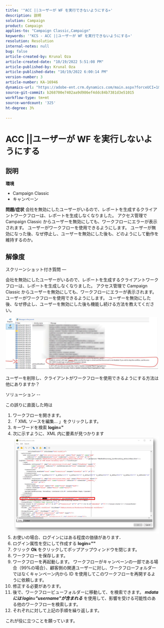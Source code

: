 ```yaml
---
title: '"ACC ||ユーザーが WF を実行できないようにする»'
description: 説明
solution: Campaign
product: Campaign
applies-to: "Campaign Classic,Campaign"
keywords: '"KCS - ACC ||ユーザーが WF を実行できないようにする»'
resolution: Resolution
internal-notes: null
bug: false
article-created-by: Krunal Oza
article-created-date: "10/19/2022 5:51:08 PM"
article-published-by: Krunal Oza
article-published-date: "10/19/2022 6:00:14 PM"
version-number: 3
article-number: KA-16946
dynamics-url: "https://adobe-ent.crm.dynamics.com/main.aspx?forceUCI=1&pagetype=entityrecord&etn=knowledgearticle&id=1341eb95-d64f-ed11-bba2-00224808679b"
source-git-commit: b268700e7402aa9d986ef4ddc84b7381d3e51015
workflow-type: tm+mt
source-wordcount: '325'
ht-degree: 3%

---
```


# ACC ||ユーザーが WF を実行しないようにする

## 説明

<b>環境</b>
- Campaign Classic
- キャンペーン



<b>問題/症状</b>
会社を無効にしたユーザーがいるので、レポートを生成するクライアントワークフローは、レポートを生成しなくなりました。 アクセス管理で Campaign Classic からユーザーを無効にしても、ワークフローにエラーが表示されます。 ユーザーがワークフローを使用できるようにします。 ユーザーが無効になった後、なぜ停止し、ユーザーを無効にした後も、どのようにして動作を維持するのか。


## 解像度


スクリーンショット付き質問 —



会社を無効にしたユーザーがいるので、レポートを生成するクライアントワークフローは、レポートを生成しなくなりました。 アクセス管理で Campaign Classic からユーザーを無効にしても、ワークフローにエラーが表示されます。 ユーザーがワークフローを使用できるようにします。 ユーザーを無効にした後、なぜ停止し、ユーザーを無効にした後も機能し続ける方法を教えてください。

![](assets/178d95b7-4dd0-ec11-a7b5-00224809c556.png)

ユーザーを削除し、クライアントがワークフローを使用できるようにする方法は他にありますか？





ソリューション --

この誤りに直面した時は

1. ワークフローを開きます。
2. 「 XML ソースを編集… 」をクリックします。
3. キーワードを検索 <b>login=&quot;</b>
4. 次に示すように、XML 内に要素が見つかります![](assets/dee6636f-799e-eb11-b1ac-000d3a368466.png)
5. お使いの場合、ログインにはある程度の価値があります<b>.</b>
6. ログイン属性を空にして作成する <b>login=&quot;&quot;</b>
7. クリック <b>Ok </b>をクリックしてポップアップウィンドウを閉じます。
8. ワークフローを保存します。
9. ワークフローを再起動します。 ワークフローがキャンペーンの一部である場合（99%の場合）、顧客側の関連ユーザーに対し、ワークフローフォルダーではなくキャンペーン内から ID を使用してこのワークフローを再開するように依頼します。
10. 修正する必要があります。
11. 後で、ワークフロービューフォルダーに移動して、を検索できます。 <b>*mdata には login=&quot;username&quot;が含まれる</b>* を使用して、影響を受ける可能性のある他のワークフローを検索します。
12. それぞれに対して上記の手順を繰り返します。


これが役に立つことを願っています。
